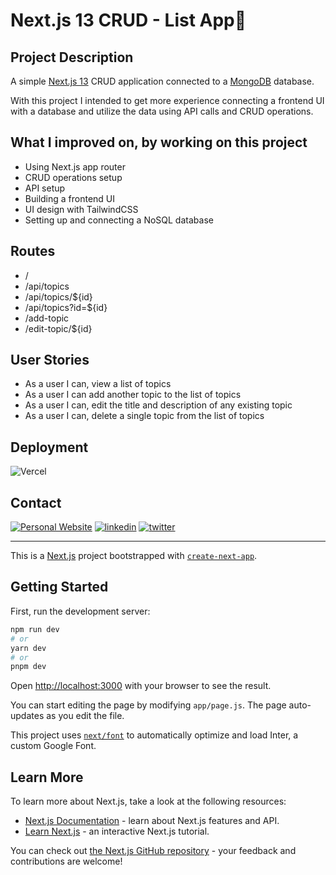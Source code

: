 # Next.js 13 CRUD - List App📝

## Project Description

A simple [Next.js 13](https://nextjs.org/) CRUD application connected to a [MongoDB](https://www.mongodb.com/) database.

With this project I intended to get more experience connecting a frontend UI with a database and utilize the data using API calls and CRUD operations.

## What I improved on, by working on this project

- Using Next.js app router
- CRUD operations setup
- API setup
- Building a frontend UI
- UI design with TailwindCSS
- Setting up and connecting a NoSQL database 

## Routes
- /
- /api/topics
- /api/topics/${id}
- /api/topics?id=${id}
- /add-topic
- /edit-topic/${id}

## User Stories

- As a user I can, view a list of topics
- As a user I can add another topic to the list of topics
- As a user I can, edit the title and description of any existing topic
- As a user I can, delete a single topic from the list of topics

## Deployment

![Vercel](https://therealsujitk-vercel-badge.vercel.app/?app=nextjs-crud-ruddy)

## Contact
[![Personal Website](https://img.shields.io/badge/my_portfolio-000?style=for-the-badge&logo=ko-fi&logoColor=white)](https://patricklemmer.dev)
[![linkedin](https://img.shields.io/badge/linkedin-0A66C2?style=for-the-badge&logo=linkedin&logoColor=white)](https://www.linkedin.com/in/patricklemmer/)
[![twitter](https://img.shields.io/badge/twitter-1DA1F2?style=for-the-badge&logo=twitter&logoColor=white)](https://twitter.com/patrick_lemmer)

________________________

This is a [Next.js](https://nextjs.org/) project bootstrapped with [`create-next-app`](https://github.com/vercel/next.js/tree/canary/packages/create-next-app).

## Getting Started

First, run the development server:

```bash
npm run dev
# or
yarn dev
# or
pnpm dev
```

Open [http://localhost:3000](http://localhost:3000) with your browser to see the result.

You can start editing the page by modifying `app/page.js`. The page auto-updates as you edit the file.

This project uses [`next/font`](https://nextjs.org/docs/basic-features/font-optimization) to automatically optimize and load Inter, a custom Google Font.

## Learn More

To learn more about Next.js, take a look at the following resources:

- [Next.js Documentation](https://nextjs.org/docs) - learn about Next.js features and API.
- [Learn Next.js](https://nextjs.org/learn) - an interactive Next.js tutorial.

You can check out [the Next.js GitHub repository](https://github.com/vercel/next.js/) - your feedback and contributions are welcome!
